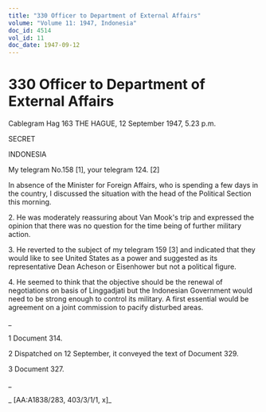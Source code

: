 ```yaml
---
title: "330 Officer to Department of External Affairs"
volume: "Volume 11: 1947, Indonesia"
doc_id: 4514
vol_id: 11
doc_date: 1947-09-12
---
```


# 330 Officer to Department of External Affairs

Cablegram Hag 163 THE HAGUE, 12 September 1947, 5.23 p.m.

SECRET

INDONESIA

My telegram No.158 [1], your telegram 124. [2]

In absence of the Minister for Foreign Affairs, who is spending a few days in the country, I discussed the situation with the head of the Political Section this morning.

2\. He was moderately reassuring about Van Mook's trip and expressed the opinion that there was no question for the time being of further military action.

3\. He reverted to the subject of my telegram 159 [3] and indicated that they would like to see United States as a power and suggested as its representative Dean Acheson or Eisenhower but not a political figure.

4\. He seemed to think that the objective should be the renewal of negotiations on basis of Linggadjati but the Indonesian Government would need to be strong enough to control its military. A first essential would be agreement on a joint commission to pacify disturbed areas.

_

1 Document 314.

2 Dispatched on 12 September, it conveyed the text of Document 329.

3 Document 327.

_

_ [AA:A1838/283, 403/3/1/1, x]_
